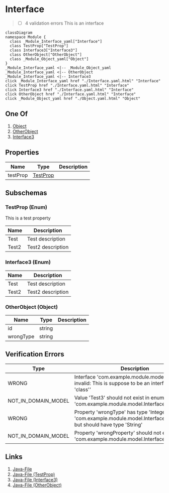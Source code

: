 # Interface
> - [ ] 4 validation errors
This is an interface
```mermaid
classDiagram
namespace Module {
  class _Module_Interface_yaml["Interface"]
  class TestProp["TestProp"]
  class Interface3["Interface3"]
  class OtherObject["OtherObject"]
  class _Module_Object_yaml["Object"]
}
_Module_Interface_yaml <|-- _Module_Object_yaml 
_Module_Interface_yaml <|-- OtherObject 
_Module_Interface_yaml <|-- Interface3 
click _Module_Interface_yaml href "./Interface.yaml.html" "Interface"
click TestProp href "./Interface.yaml.html" "Interface"
click Interface3 href "./Interface.yaml.html" "Interface"
click OtherObject href "./Interface.yaml.html" "Interface"
click _Module_Object_yaml href "./Object.yaml.html" "Object"
```


## One Of
1. [Object](./Object.yaml.md)
1. [OtherObject](#OtherObject)
1. [Interface3](#Interface3)


## Properties
| Name | Type | Description |
|------|------|-------------|
| testProp | [TestProp](#TestProp) |  |

## Subschemas
### TestProp (Enum)
This is a test property


| Name | Description |
|------|-------------|
| Test | Test description |
| Test2 | Test2 description |

### Interface3 (Enum)



| Name | Description |
|------|-------------|
| Test | Test description |
| Test2 | Test2 description |

### OtherObject (Object)




| Name | Type | Description |
|------|------|-------------|
| id | string |  |
| wrongType | string |  |

## Verification Errors
| Type | Description |
|------|-------------|
| WRONG | Interface &#x27;com.example.module.model.Interface&#x27; is invalid: This is suppose to be an interface but is a &#x27;class&#x27;&#x27; |
| NOT_IN_DOMAIN_MODEL | Value &#x27;Test3&#x27; should not exist in enum &#x27;com.example.module.model.InterfaceInterface3&#x27; |
| WRONG | Property &#x27;wrongType&#x27; has type &#x27;Integer&#x27; in class &#x27;com.example.module.model.InterfaceOtherObject&#x27; but should have type &#x27;String&#x27; |
| NOT_IN_DOMAIN_MODEL | Property &#x27;wrongProperty&#x27; should not exist in class &#x27;com.example.module.model.InterfaceOtherObject&#x27; |

## Links
1. [Java-File](./java/Interface.java)
1. [Java-File (TestProp)](./java/InterfaceTestProp.java)
1. [Java-File (Interface3)](./java/InterfaceInterface3.java)
1. [Java-File (OtherObject)](./java/InterfaceOtherObject.java)
